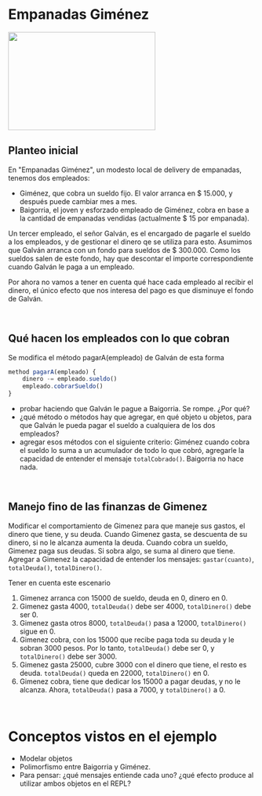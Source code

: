 
# Empanadas Giménez

<img src="img/empanadasGimenez.png" height="200" width="300">

## Planteo inicial

En "Empanadas Giménez", un modesto local de delivery de empanadas, tenemos dos empleados:

* Giménez, que cobra un sueldo fijo. El valor arranca en $ 15.000, y después puede cambiar mes a mes.
* Baigorria, el joven y esforzado empleado de Giménez, cobra en base a la cantidad de empanadas vendidas 
(actualmente $ 15 por empanada).

Un tercer empleado, el señor Galván, es el encargado de pagarle el sueldo a los empleados, y de gestionar el 
dinero qe se utiliza para esto. Asumimos que Galván arranca con un fondo para sueldos de $ 300.000. Como los 
sueldos salen de este fondo, hay que descontar el importe correspondiente cuando Galván le paga a un empleado.

Por ahora no vamos a tener en cuenta qué hace cada empleado al recibir el dinero, el único efecto que nos interesa
 del pago es que disminuye el fondo de Galván.


<br>

## Qué hacen los empleados con lo que cobran

Se modifica el método pagarA(empleado) de Galván de esta forma

```javascript
method pagarA(empleado) {
    dinero -= empleado.sueldo()
    empleado.cobrarSueldo()
}
```
- probar haciendo que Galván le pague a Baigorria. Se rompe. ¿Por qué?
- ¿qué método o métodos hay que agregar, en qué objeto u objetos, para que Galván le pueda pagar el sueldo a 
cualquiera de los dos empleados?
- agregar esos métodos con el siguiente criterio: Giménez cuando cobra el sueldo lo suma a un acumulador de 
todo lo que cobró, agregarle la capacidad de entender el mensaje `totalCobrado()`. Baigorria no hace nada.



<br>

## Manejo fino de las finanzas de Gimenez

Modificar el comportamiento de Gimenez para que maneje sus gastos, el dinero que tiene, y su deuda. Cuando
 Gimenez gasta, se descuenta de su dinero, si no le alcanza aumenta la deuda. Cuando cobra un sueldo, Gimenez
  paga sus deudas. Si sobra algo, se suma al dinero que tiene. Agregar a Gimenez la capacidad de entender 
  los mensajes: `gastar(cuanto)`, `totalDeuda()`, `totalDinero()`. 

Tener en cuenta este escenario
1. Gimenez arranca con 15000 de sueldo, deuda en 0, dinero en 0.
1. Gimenez gasta 4000, `totalDeuda()` debe ser 4000, `totalDinero()` debe ser 0.
1. Gimenez gasta otros 8000, `totalDeuda()` pasa a 12000, `totalDinero()` sigue en 0.
1. Gimenez cobra, con los 15000 que recibe paga toda su deuda y le sobran 3000 pesos. 
Por lo tanto, `totalDeuda()` debe ser 0, y `totalDinero()` debe ser 3000.
1. Gimenez gasta 25000, cubre 3000 con el dinero que tiene, el resto es deuda.
 `totalDeuda()` queda en 22000, `totalDinero()` en 0.
1. Gimenez cobra, tiene que dedicar los 15000 a pagar deudas, y no le alcanza. Ahora, 
`totalDeuda()` pasa a 7000, y `totalDinero()` a 0.


<br>

# Conceptos vistos en el ejemplo

* Modelar objetos
* Polimorfismo entre Baigorria y Giménez. 
 * Para pensar: ¿qué mensajes entiende cada uno? ¿qué efecto produce al utilizar ambos objetos en el REPL?


